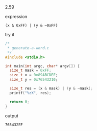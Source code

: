 2.59

expression

    (x & 0xFF) | (y & ~0xFF)

try it

```c
/*
 * generate-a-word.c
 */
#include <stdio.h>

int main(int argc, char* argv[]) {
  size_t mask = 0xFF;
  size_t x = 0x89ABCDEF;
  size_t y = 0x76543210;

  size_t res = (x & mask) | (y & ~mask);
  printf("%zX", res);

  return 0;
}
```

output

    765432EF
